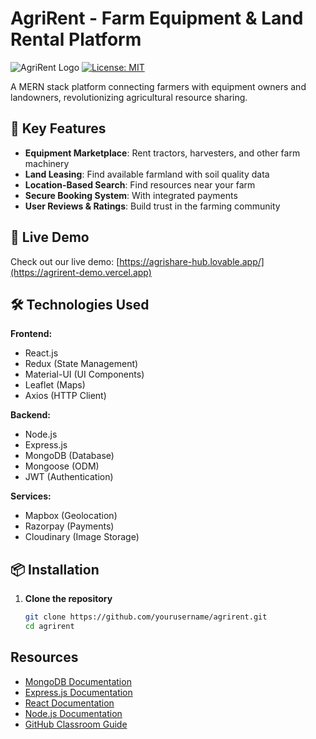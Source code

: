 # AgriRent - Farm Equipment & Land Rental Platform

![AgriRent Logo](https://via.placeholder.com/150x50?text=AgriRent) 
[![License: MIT](https://img.shields.io/badge/License-MIT-yellow.svg)](https://opensource.org/licenses/MIT)

A MERN stack platform connecting farmers with equipment owners and landowners, revolutionizing agricultural resource sharing.

## 🌱 Key Features

- **Equipment Marketplace**: Rent tractors, harvesters, and other farm machinery
- **Land Leasing**: Find available farmland with soil quality data
- **Location-Based Search**: Find resources near your farm
- **Secure Booking System**: With integrated payments
- **User Reviews & Ratings**: Build trust in the farming community

## 🚀 Live Demo

Check out our live demo: [https://agrishare-hub.lovable.app/](https://agrirent-demo.vercel.app)

## 🛠️ Technologies Used

**Frontend:**
- React.js
- Redux (State Management)
- Material-UI (UI Components)
- Leaflet (Maps)
- Axios (HTTP Client)

**Backend:**
- Node.js
- Express.js
- MongoDB (Database)
- Mongoose (ODM)
- JWT (Authentication)

**Services:**
- Mapbox (Geolocation)
- Razorpay (Payments)
- Cloudinary (Image Storage)

## 📦 Installation

1. **Clone the repository**
   ```bash
   git clone https://github.com/yourusername/agrirent.git
   cd agrirent

## Resources

- [MongoDB Documentation](https://docs.mongodb.com/)
- [Express.js Documentation](https://expressjs.com/)
- [React Documentation](https://react.dev/)
- [Node.js Documentation](https://nodejs.org/en/docs/)
- [GitHub Classroom Guide](https://docs.github.com/en/education/manage-coursework-with-github-classroom) 
